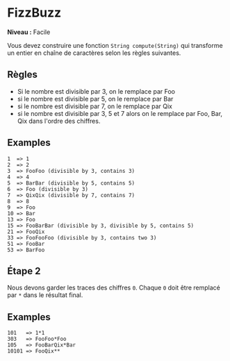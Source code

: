 # FizzBuzz

**Niveau :** Facile

Vous devez construire une fonction `String compute(String)` qui transforme un entier en chaîne de caractères selon les règles suivantes.

## Règles
- Si le nombre est divisible par 3, on le remplace par Foo
- si le nombre est divisible par 5, on le remplace par Bar
- si le nombre est divisible par 7, on le remplace par Qix
- si le nombre est divisible par 3, 5 et 7 alors on le remplace par Foo, Bar, Qix dans l'ordre des chiffres.

## Examples
```
1  => 1
2  => 2
3  => FooFoo (divisible by 3, contains 3)
4  => 4
5  => BarBar (divisible by 5, contains 5)
6  => Foo (divisible by 3)
7  => QixQix (divisible by 7, contains 7)
8  => 8
9  => Foo
10 => Bar
13 => Foo
15 => FooBarBar (divisible by 3, divisible by 5, contains 5)
21 => FooQix
33 => FooFooFoo (divisible by 3, contains two 3)
51 => FooBar
53 => BarFoo 
```

## Étape 2

Nous devons garder les traces des chiffres `0`. Chaque `0` doit être remplacé par `*` dans le résultat final.

## Examples
```
101   => 1*1
303   => FooFoo*Foo
105   => FooBarQix*Bar
10101 => FooQix**
```
